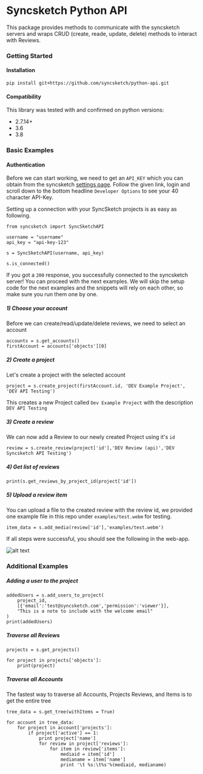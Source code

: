 # Syncsketch Python API
This package provides methods to communicate with the syncsketch servers and wraps CRUD (create, reade, update, delete) methods to interact with Reviews.

### Getting Started


#### Installation

    pip install git+https://github.com/syncsketch/python-api.git


#### Compatibility
This library was tested with and confirmed on python versions:
- 2.7.14+
- 3.6
- 3.8

### Basic Examples


#### Authentication
Before we can start working, we need to get an `API_KEY` which you can obtain from the syncsketch [settings page](https://syncsketch.com/pro/#userProfile/settingsTab). Follow the given link, login and scroll down to the bottom headline `Developer Options` to see your 40 character API-Key.


Setting up a connection with your SyncSketch projects is as easy as following. 

    from syncsketch import SyncSketchAPI
    
    username = "username"
    api_key = "api-key-123"
    
    s = SyncSketchAPI(username, api_key)
    
    s.is_connected()

If you got a `200` response, you successfully connected to the syncsketch server! You can proceed with the next examples. We will skip the setup code for the next examples and the snippets will rely on each other, so make sure you run them one by one.


##### 1) Choose your account

Before we can create/read/update/delete reviews, we need to select an account

    accounts = s.get_accounts()
    firstAccount = accounts['objects'][0]

##### 2) Create a project

Let's create a project with the selected account

    project = s.create_project(firstAccount.id, 'DEV Example Project', 'DEV API Testing')

This creates a new Project called `Dev Example Project` with the description `DEV API Testing`


##### 3) Create a review

We can now add a Review to our newly created Project using it's `id`

    review = s.create_review(project['id'],'DEV Review (api)','DEV Syncsketch API Testing')


##### 4) Get list of reviews


    print(s.get_reviews_by_project_id(project['id'])


##### 5) Upload a review item

You can upload a file to the created review with the review id, we provided one example file in this repo under `examples/test.webm` for testing.

    item_data = s.add_media(review['id'],'examples/test.webm')


If all steps were successful, you should see the following in the web-app. 

![alt text](https://github.com/syncsketch/python-api/blob/documentation/examples/ressources/exampleResult.jpg?raw=true)

### Additional Examples

##### Adding a user to the project
    addedUsers = s.add_users_to_project(
        project_id,
        [{'email':'test@syncsketch.com','permission':'viewer'}],
        "This is a note to include with the welcome email"
    )
    print(addedUsers)


##### Traverse all Reviews
    projects = s.get_projects()
    
    for project in projects['objects']:
        print(project)


##### Traverse all Accounts 
The fastest way to traverse all Accounts, Projects Reviews, and Items is to get the entire tree

    tree_data = s.get_tree(withItems = True)
    
    for account in tree_data:
        for project in account['projects']:
            if project['active'] == 1:
                print project['name']
                for review in project['reviews']:
                    for item in review['items']:
                        mediaid = item['id']
                        medianame = item['name']
                        print '\t %s:\t%s'%(mediaid, medianame)

